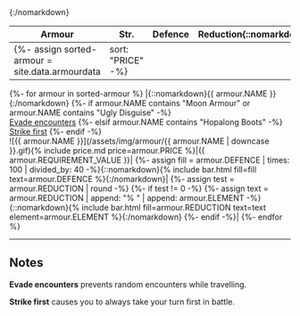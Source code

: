 |Armour|Str.|Defence|Reduction{::nomarkdown}<colgroup><col><col style="width: 32px;"><col style="width: 28%;"><col style="width: 28%;"></colgroup>{:/nomarkdown}|
|-|-|-|-|
{%- assign sorted-armour = site.data.armourdata | sort: "PRICE" -%}
{%- for armour in sorted-armour %}
  |{::nomarkdown}<span class="record-name">{{ armour.NAME }}</span>{:/nomarkdown}
  {%- if armour.NAME contains "Moon Armour" or armour.NAME contains "Ugly Disguise" -%}
    <br /><span class="bar-descriptor"><a href="#legend">Evade encounters</a></span>
  {%- elsif armour.NAME contains "Hopalong Boots" -%}
    <br /><span class="bar-descriptor"><a href="#legend">Strike first</a></span>
  {%- endif -%}
  <br />![{{ armour.NAME }}](/assets/img/armour/{{ armour.NAME | downcase }}.gif){% include price.md price=armour.PRICE %}|{{ armour.REQUIREMENT_VALUE }}|
  {%- assign fill = armour.DEFENCE | times: 100 | divided_by: 40 -%}{::nomarkdown}{% include bar.html fill=fill text=armour.DEFENCE %}{:/nomarkdown}|
  {%- assign test = armour.REDUCTION | round -%}
  {%- if test != 0 -%}
    {%- assign text = armour.REDUCTION | append: "% " | append: armour.ELEMENT -%}{::nomarkdown}{% include bar.html fill=armour.REDUCTION text=text element=armour.ELEMENT %}{:/nomarkdown}
  {%- endif -%}|
{%- endfor %}

<div id="legend"><hr /></div>

## Notes

**Evade encounters** prevents random encounters while travelling.

**Strike first** causes you to always take your turn first in battle.
